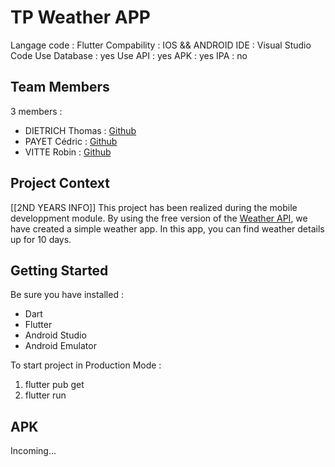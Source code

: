 # TP Weather APP

Langage code : Flutter
Compability : IOS && ANDROID
IDE : Visual Studio Code
Use Database : yes
Use API : yes
APK : yes
IPA : no

## Team Members

3 members :

- DIETRICH Thomas : [Github](https://github.com/Kierha)
- PAYET Cédric : [Github](https://github.com/CPAYET974)
- VITTE Robin : [Github](https://github.com/robinhio)

## Project Context

[[2ND YEARS INFO]]
This project has been realized during the mobile developpment module.
By using the free version of the [Weather API](https://openweathermap.org/api), we have created a simple weather app.
In this app, you can find weather details up for 10 days.

## Getting Started

Be sure you have installed :

- Dart
- Flutter
- Android Studio
- Android Emulator

To start project in Production Mode :

1. flutter pub get
2. flutter run

## APK

Incoming...
